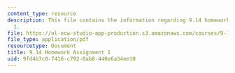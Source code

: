 ```yaml
---
content_type: resource
description: This file contains the information regarding 9.14 homework assignment
  1.
file: https://ol-ocw-studio-app-production.s3.amazonaws.com/courses/9-14-brain-structure-and-its-origins-spring-2014/9fd4b7c07416c7928ab8440e6a34ee10_MIT9_14S14_Homework1.pdf
file_type: application/pdf
resourcetype: Document
title: 9.14 Homework Assignment 1
uid: 9fd4b7c0-7416-c792-8ab8-440e6a34ee10
---
```

